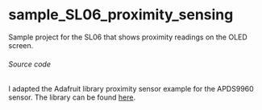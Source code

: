 # sample_SL06_proximity_sensing
Sample project for the SL06 that shows proximity readings on the OLED screen.

###### Source code

I adapted the Adafruit library proximity sensor example for the APDS9960 sensor. The library can be found [here](https://github.com/adafruit/Adafruit_APDS9960).
